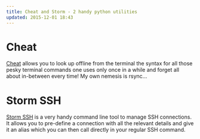 ```yaml
---
title: Cheat and Storm - 2 handy python utilities
updated: 2015-12-01 18:43
---
```


# Cheat
[Cheat](https://github.com/chrisallenlane/cheat) allows you to look up offline from the terminal the syntax for all those pesky terminal commands one uses only once in a while and forget all about in-between every time! My own nemesis is rsync...

# Storm SSH

[Storm SSH](https://github.com/emre/storm/blob/master/README.md) is a very handy command line tool to manage SSH connections. It allows you to pre-define a connection with all the relevant details and give it an alias which you can then call directly in your regular SSH command.
